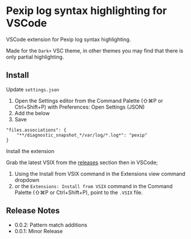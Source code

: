 # Pexip log syntax highlighting for VSCode

VSCode extension for Pexip log syntax highlighting.  
 
Made for the `Dark+` VSC theme, in other themes you may find that there is only partial highlighting.

## Install  

Update `settings.json` 

1. Open the Settings editor from the Command Palette (⇧⌘P or Ctrl+Shift+P) with Preferences: Open Settings (JSON)
2. Add the below
3. Save 

```
"files.associations": {
	"**/diagnostic_snapshot_*/var/log/*.log*": "pexip"
}
```
 
Install the extension 

Grab the latest VSIX from the [releases](https://github.com/darrengoulden/vsc-pexiplogs-extension/releases) section then in VSCode;
1. Using the Install from VSIX command in the Extensions view command dropdown
2. or the `Extensions: Install from VSIX` command in the Command Palette (⇧⌘P or Ctrl+Shift+P), point to the `.VSIX` file.  

## Release Notes  

* 0.0.2: Pattern match additions
* 0.0.1: Minor Release